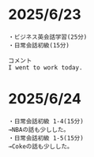 # 2025/6/23

```
・ビジネス英会話学習(25分)
・日常会話初級(15分)

コメント
I went to work today.
```

# 2025/6/24

```
・日常会話初級 1-4(15分)
→NBAの話も少しした。
・日常会話初級 1-5(15分)
→Cokeの話も少しした。
```
